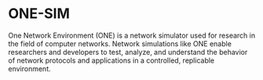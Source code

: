 # ONE-SIM


One Network Environment (ONE) is a network simulator used for research in the field of computer networks. Network simulations like ONE enable researchers and developers to test, analyze, and understand the behavior of network protocols and applications in a controlled, replicable environment.
